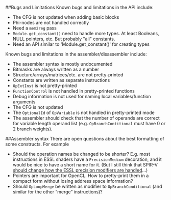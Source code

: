 ##Bugs and Limitations
Known bugs and limitations in the API include:
* The CFG is not updated when adding basic blocks
* Phi-nodes are not handled correctly
* Need a `mem2reg` pass
* `Module.get_constant()` need to handle more types. At least Booleans, NULL pointers, etc. But probably "all" constants.
* Need an API similar to 'Module.get_constant()' for creating types

Known bugs and limitations in the assembler/disassembler include:
* The assembler syntax is mostly undocumented
* Bitmasks are always written as a number
* Structure/arrays/matrices/etc. are not pretty-printed
* Constants are written as separate instructions
* `OpExtInst` is not pretty-printed
* `FunctionControl` is not handled in pretty-printed functions
* Debug information is not used for naming local variables/function arguments
* The CFG is not updated
* The `OptionalId` of `OpVariable` is not handled in pretty-printed mode
* The assembler should check that the number of operands are correct for variable length operand list (e.g. `OpBranchContitional` must have 0 or 2 branch weights).

##Assembler syntax
There are open questions about the best formatting of some constructs. For example
* Should the operation names be changed to be shorter? E.g. most instructions in ESSL shaders have a `PrecisionMedium` decoration, and it would be nice to have a short name for it. (But I still think that SPIR-V [should change how the ESSL precision modifiers are handled](http://kristerw.blogspot.se/2015/04/precision-qualifiers-in-spir-v.html)...) 
* Pointers are important for OpenCL. How to pretty-print them in a compact form without losing address space information?
* Should `OpLoopMerge` be written as modifier to `OpBranchConditional` (and similar for the other “merge” instructions)?
